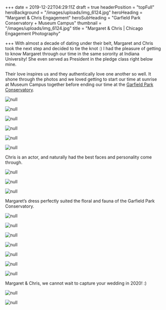 +++
date = 2019-12-22T04:29:11Z
draft = true
headerPosition = "topFull"
heroBackground = "/images/uploads/img_6124.jpg"
heroHeading = "Margaret & Chris Engagement"
heroSubHeading = "Garfield Park Conservatory + Museum Campus"
thumbnail = "/images/uploads/img_6124.jpg"
title = "Margaret & Chris | Chicago Engagement Photography"

+++
With almost a decade of dating under their belt, Margaret and Chris took the next step and decided to tie the knot :) I had the pleasure of getting to know Margaret through our time in the same sorority at Indiana University! She even served as President in the pledge class right below mine. 

Their love inspires us and they authentically love one another so well. It shone through the photos and we loved getting to start our time at sunrise at Museum Campus together before ending our time at the [Garfield Park Conservatory](https://garfieldconservatory.org/). 

![null](/images/uploads/img_5997.jpg)

![null](/images/uploads/mc2.jpg)

![null](/images/uploads/img_6024.jpg)

![null](/images/uploads/mc1.jpg)

![null](/images/uploads/img_6045.jpg)

![null](/images/uploads/mc3.jpg)

Chris is an actor, and naturally had the best faces and personality come through.

![null](/images/uploads/img_6090.jpg)

![null](/images/uploads/img_5968.jpg)

![null](/images/uploads/img_5974.jpg)

Margaret’s dress perfectly suited the floral and fauna of the Garfield Park Conservatory. 

![null](/images/uploads/img_6284.jpg)

![null](/images/uploads/mc6.jpg)

![null](/images/uploads/img_6334.jpg)

![null](/images/uploads/mc5.jpg)

![null](/images/uploads/img_6378.jpg)

![null](/images/uploads/img_6403.jpg)

![null](/images/uploads/mc4.jpg)

Margaret & Chris, we cannot wait to capture your wedding in 2020! :) 

![null](/images/uploads/img_6276.jpg)

![null](/images/uploads/img_6450.jpg)